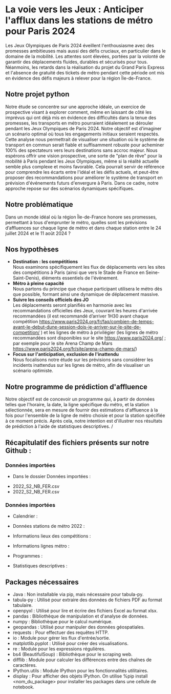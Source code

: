 # La voie vers les Jeux : Anticiper l'afflux dans les stations de métro pour Paris 2024

Les Jeux Olympiques de Paris 2024 éveillent l'enthousiasme avec des promesses ambitieuses mais aussi des défis cruciaux, en particulier dans le domaine de la mobilité. Les attentes sont élevées, portées par la volonté de garantir des déplacements fluides, durables et sécurisés pour tous. Néanmoins, les retards dans la réalisation du projet du Grand Paris Express et l'absence de gratuité des tickets de métro pendant cette période ont mis en évidence des défis majeurs à relever pour la région Île-de-France.

## Notre projet python 
Notre étude se concentre sur une approche idéale, un exercice de prospective visant à explorer comment, même en laissant de côté les imprévus qui ont déjà mis en évidence des difficultés dans la tenue des promesses, les transports en métro pourraient idéalement se dérouler pendant les Jeux Olympiques de Paris 2024. Notre objectif est d'imaginer un scénario optimal où tous les engagements initiaux seraient respectés. 
Cette analyse nous permettrait de visualiser une situation où le système de transport en commun serait fiable et suffisamment robuste pour acheminer 100% des spectateurs vers leurs destinations sans accroc majeur. 
Nous espérons offrir une vision prospective, une sorte de "plan de rêve" pour la mobilité à Paris pendant les Jeux Olympiques, même si la réalité actuelle semble plus complexe et moins favorable. Cela pourrait servir de référence pour comprendre les écarts entre l'idéal et les défis actuels, et peut-être proposer des recommandations pour améliorer le système de transport en prévision d'événements futurs d'envergure à Paris.
Dans ce cadre, notre approche repose sur des scénarios dynamiques spécifiques.

## Notre problématique 
Dans un monde idéal où la région Île-de-France honore ses promesses, permettant à tous d'emprunter le métro, quelles sont les prévisions d’affluences sur chaque ligne de métro et dans chaque station entre le 24 juillet 2024 et le 11 août 2024 ? 

## Nos hypothèses 
- 	**Destination : les compétitions**  \
  Nous examinons spécifiquement les flux de déplacements vers les sites des compétitions à Paris (ainsi que vers le Stade de France en Seine-Saint-Denis), éléments essentiels de l'événement.
- 	**Métro à pleine capacité** \
  Nous partons du principe que chaque participant utilisera le métro dès que possible, formant ainsi une dynamique de déplacement massive.
- 	**Suivre les conseils officiels des JO** \
  Les déplacements seront planifiés en harmonie avec les recommandations officielles des Jeux, couvrant les heures d'arrivée recommandées (il est recommandé d’arriver 1H30 avant chaque compétition https://www.paris2024.org/fr/faq/combien-de-temps-avant-le-debut-dune-session-dois-je-arriver-sur-le-site-de-competition/ ) et les lignes de métro à privilégier (les lignes de métro recommandées sont disponibles sur le site https://www.paris2024.org/ ; par exemple pour le site Arena Champ de Mars https://www.paris2024.org/fr/site/arena-champ-de-mars/)
-  **Focus sur l'anticipation, exclusion de l'inattendu** \
  Nous focalisons notre étude sur les prévisions sans considérer les incidents inattendus sur les lignes de métro, afin de visualiser un scénario optimiste.

## Notre programme de prédiction d'affluence
Notre objectif est de concevoir un programme qui, à partir de données telles que l'horaire, la date, la ligne spécifique du métro, et la station sélectionnée, sera en mesure de fournir des estimations d'affluence à la fois pour l'ensemble de la ligne de métro choisie et pour la station spécifiée à ce moment précis. Après cela, notre intention est d'illustrer nos résultats de prédiction à l'aide de statistiques descriptives. /

## Récapitulatif des fichiers présents sur notre Github :

### Données importées
- Dans le dossier Données importées :
* 2022_S2_NB_FER.csv
* 2022_S2_NB_FER.csv

### Données importées
- Calendrier :
- Données stations de métro 2022 :
- Informations lieux des compétitions :
- Informations lignes métro :
  
- Programmes :
- Statistiques descriptives : 

## Packages nécessaires
- Java : Non installable via pip, mais nécessaire pour tabula-py.
- tabula-py : Utilisé pour extraire des données de fichiers PDF au format tabulaire.
- openpyxl : Utilisé pour lire et écrire des fichiers Excel au format xlsx.
- pandas : Bibliothèque de manipulation et d'analyse de données.
- numpy : Bibliothèque pour le calcul numérique.
- geopandas : Utilisé pour manipuler des données géospatiales.
- requests : Pour effectuer des requêtes HTTP.
- io : Module pour gérer les flux d'entrée/sortie.
- matplotlib.pyplot : Utilisé pour créer des visualisations.
- re : Module pour les expressions régulières.
- bs4 (BeautifulSoup) : Bibliothèque pour le scraping web.
- difflib : Module pour calculer les différences entre des chaînes de caractères.
- IPython.utils : Module IPython pour les fonctionnalités utilitaires.
- display : Pour afficher des objets IPython.
On utilise %pip install <nom_du_package> pour installer les packages dans une cellule de notebook. 

